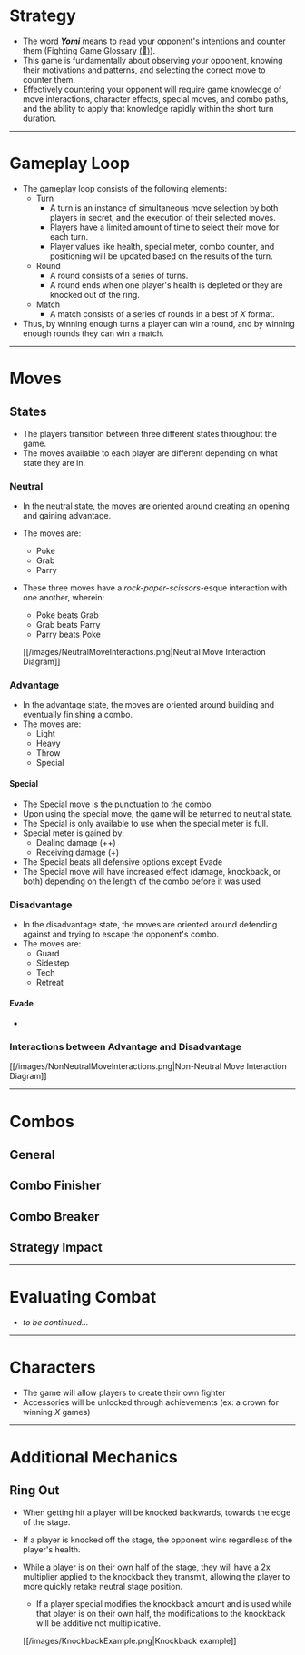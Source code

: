 # Strategy

- The word ***Yomi*** means to read your opponent's intentions and counter them (Fighting Game Glossary [(:link:)](https://glossary.infil.net/?t=Yomi)).
- This game is fundamentally about observing your opponent, knowing their motivations and patterns, and selecting the correct move to counter them.
- Effectively countering your opponent will require game knowledge of move interactions, character effects, special moves, and combo paths, and the ability to apply that knowledge rapidly within the short turn duration.

---

# Gameplay Loop

- The gameplay loop consists of the following elements:
    - Turn
        - A turn is an instance of simultaneous move selection by both players in secret, and the execution of their selected moves. 
        - Players have a limited amount of time to select their move for each turn.
        - Player values like health, special meter, combo counter, and positioning will be updated based on the results of the turn.
    - Round
        - A round consists of a series of turns.
        - A round ends when one player's health is depleted or they are knocked out of the ring. 
    - Match 
        - A match consists of a series of rounds in a best of *X* format. 
- Thus, by winning enough turns a player can win a round, and by winning enough rounds they can win a match.        

---

# Moves

## States

- The players transition between three different states throughout the game.
- The moves available to each player are different depending on what state they are in.

### Neutral

- In the neutral state, the moves are oriented around creating an opening and gaining advantage.
- The moves are:
    - Poke
    - Grab
    - Parry
- These three moves have a *rock-paper-scissors*-esque interaction with one another, wherein:
    - Poke beats Grab
    - Grab beats Parry
    - Parry beats Poke

    [[/images/NeutralMoveInteractions.png|Neutral Move Interaction Diagram]]

### Advantage

- In the advantage state, the moves are oriented around building and eventually finishing a combo.
- The moves are:
    - Light
    - Heavy
    - Throw
    - Special

#### Special

- The Special move is the punctuation to the combo.
- Upon using the special move, the game will be returned to neutral state.
- The Special is only available to use when the special meter is full.
- Special meter is gained by:
    - Dealing damage (++)
    - Receiving damage (+)
- The Special beats all defensive options except Evade
- The Special move will have increased effect (damage, knockback, or both) depending on the length of the combo before it was used

### Disadvantage

- In the disadvantage state, the moves are oriented around defending against and trying to escape the opponent's combo.
- The moves are:
    - Guard
    - Sidestep
    - Tech
    - Retreat

#### Evade

- 


### Interactions between Advantage and Disadvantage

[[/images/NonNeutralMoveInteractions.png|Non-Neutral Move Interaction Diagram]]

---

# Combos

## General

## Combo Finisher

## Combo Breaker

## Strategy Impact

---

# Evaluating Combat

- *to be continued...*

---

# Characters

- The game will allow players to create their own fighter
- Accessories will be unlocked through achievements (ex: a crown for winning *X* games)

---

# Additional Mechanics

## Ring Out

- When getting hit a player will be knocked backwards, towards the edge of the stage.
- If a player is knocked off the stage, the opponent wins regardless of the player's health.
- While a player is on their own half of the stage, they will have a 2x multiplier applied to the knockback they transmit, allowing the player to more quickly retake neutral stage position.
    - If a player special modifies the knockback amount and is used while that player is on their own half, the modifications to the knockback will be additive not multiplicative.

    [[/images/KnockbackExample.png|Knockback example]]